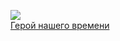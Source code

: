![](/books/prose_rus_classic/Михаил%20Юрьевич%20Лермонтов/Герой%20нашего%20времени.jpg)  
[Герой нашего времени](/books/prose_rus_classic/Михаил%20Юрьевич%20Лермонтов/Герой%20нашего%20времени)
